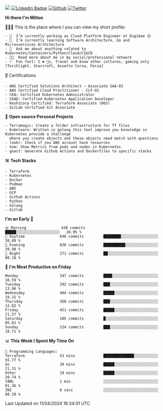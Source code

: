 ![](https://komarev.com/ghpvc/?username=miltlima&color=blueviolet) [![Linkedin Badge](https://img.shields.io/badge/-LinkedIn-blue?style=flat-square&logo=Linkedin&logoColor=white&link=https://www.linkedin.com/in/miltonlimaj/)](https://www.linkedin.com/in/miltonlimaj/) [![Github](https://img.shields.io/github/followers/miltlima?style=social)](https://github.com/miltlima?tab=followers) [![Twitter](https://img.shields.io/twitter/follow/milt_lima?style=social)](https://twitter.com/milt_lima)
 


     
**Hi there I'm Milton**

👨🏽‍💻 This is the place where I you can view my short profile:
```text
- 🔭  I’m currently working as Cloud Platform Engineer at Digibee 😉
- 🌱  I’m currently learning Software Architecture, Go and Microsservices Architecture
- 💬  Ask me about anything related to Kubernetes/Containers/Python/Cloud/CI&CD
- 👨‍💻  Read more about me in my social/professional network
- ⚡  Fun fact: I ❤️ 🐶s, Travel and know other cultures, gaming only [Torchlight, Starcraft, Assetto Corsa, Forza]
```
🎖 Certifications
```text
- AWS Certified Solutions Architect – Associate SAA-03
- AWS Certified Cloud Practitioner - CLF-01
- CKA: Certified Kubernetes Administrator
- CKAD: Certified Kubernetes Application Developer
- HashiCorp Certified: Terraform Associate (003)
- GitLab Certified Git Associate
```
📐 **Open source Personal Projects**

```text
- Terramagic: Create a folder infrastructure for Tf files
- Kubelearn: Written in golang this tool improve you knowledge in Kubernetes provide a challenge
  where you create objects and these objects need match with questions
- lookr: Check if you AWS account have resources
- kom: Show Metrics from pods and nodes in Kubernetes
- goact: Generate Github Actions and Dockerfiles to specific stacks
```
🛠 **Tech Stacks**

```text
- Terraform
- Kubernetes
- Docker
- Podman
- AWS
- GCP
- Github Actions
- Python
- Golang
- Gitlab
```         

<!--START_SECTION:waka-->
**I'm an Early 🐤** 

```text
🌞 Morning                438 commits         █████░░░░░░░░░░░░░░░░░░░░   20.95 % 
🌆 Daytime                646 commits         ████████░░░░░░░░░░░░░░░░░   30.89 % 
🌃 Evening                836 commits         ██████████░░░░░░░░░░░░░░░   39.98 % 
🌙 Night                  171 commits         ██░░░░░░░░░░░░░░░░░░░░░░░   08.18 % 
```
📅 **I'm Most Productive on Friday** 

```text
Monday                   347 commits         ████░░░░░░░░░░░░░░░░░░░░░   16.59 % 
Tuesday                  292 commits         ███░░░░░░░░░░░░░░░░░░░░░░   13.96 % 
Wednesday                404 commits         █████░░░░░░░░░░░░░░░░░░░░   19.32 % 
Thursday                 268 commits         ███░░░░░░░░░░░░░░░░░░░░░░   12.82 % 
Friday                   451 commits         █████░░░░░░░░░░░░░░░░░░░░   21.57 % 
Saturday                 105 commits         █░░░░░░░░░░░░░░░░░░░░░░░░   05.02 % 
Sunday                   224 commits         ███░░░░░░░░░░░░░░░░░░░░░░   10.71 % 
```


📊 **This Week I Spent My Time On** 

```text
💬 Programming Languages: 
Terraform                53 mins             ██████████████░░░░░░░░░░░   55.77 % 
Go                       20 mins             █████░░░░░░░░░░░░░░░░░░░░   21.31 % 
Other                    19 mins             █████░░░░░░░░░░░░░░░░░░░░   20.74 % 
YAML                     1 min               ░░░░░░░░░░░░░░░░░░░░░░░░░   01.36 % 
INI                      0 secs              ░░░░░░░░░░░░░░░░░░░░░░░░░   00.29 % 
```


 Last Updated on 11/04/2024 18:34:01 UTC
<!--END_SECTION:waka-->
